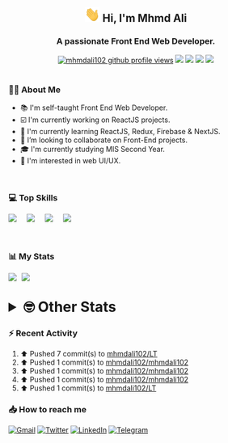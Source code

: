 <h2 align="center"><img src="./Hi.gif" width="30px" height="30px"> Hi, I'm Mhmd Ali</h2>

<h3 align="center">A passionate Front End Web Developer.</h3>

<div align="center">
  <a href="#"><img src="https://komarev.com/ghpvc/?username=mhmdali102&style=for-the-badge&logo=" alt="mhmdali102 github profile views" /></a>
  <a href="https://www.linux.org"><img src="https://img.shields.io/badge/OS-Linux-e06c75?style=for-the-badge&logo=linux" /></a>
	<a href="https://archlinux.org"><img src="https://img.shields.io/badge/DISTRO-Arch-56b6c2?style=for-the-badge&logo=arch-linux" /></a>
	<a href="https://dwm.suckless.org"><img src="https://img.shields.io/badge/WM-DWM-005577?style=for-the-badge&logo=dwm" /></a>
	<a href="https://neovim.io"><img src="https://img.shields.io/badge/IDE-Neovim-98c379?style=for-the-badge&logo=neovim" /></a>
</div>

<br>

### :man_technologist: About Me

- :books: I'm self-taught Front End Web Developer.
- :ballot_box_with_check: I'm currently working on ReactJS projects.
- :dart: I'm currently learning ReactJS, Redux, Firebase & NextJS.
- :eyes: I’m looking to collaborate on Front-End projects.
- :mortar_board: I'm currently studying MIS Second Year.
- :art: I'm interested in web UI/UX.

<br>

### :computer: Top Skills

<div style="display:flex;">
<img width ='36px' src ='https://raw.githubusercontent.com/rahulbanerjee26/githubAboutMeGenerator/main/icons/html.svg' />
<img width ='36px' src ='https://raw.githubusercontent.com/rahulbanerjee26/githubAboutMeGenerator/main/icons/css.svg' />
<img width ='36px' src ='https://raw.githubusercontent.com/rahulbanerjee26/githubAboutMeGenerator/main/icons/javascript.svg' />
<img width ='36px' src ='https://raw.githubusercontent.com/rahulbanerjee26/githubAboutMeGenerator/main/icons/reactjs.svg' />
</div>

<br>
<br>

### :bar_chart: My Stats

<img src="https://github-readme-stats.vercel.app/api?username=mhmdali102&show_icons=true&locale=en" width="49%" /><span style="display:inline-block;width:2%"></span><img src="https://github-readme-streak-stats.herokuapp.com/?user=mhmdali102&" width="49%" />

<br>

<details>
<summary style="font-size: 1.75rem; font-weight: bold;"><strong style="font-size: 1.75rem; font-weight: bold;"> 🤓 Other Stats </strong></summary>
<br>

<!--START_SECTION:waka-->
![Lines of code](https://img.shields.io/badge/From%20Hello%20World%20I%27ve%20Written-264%20Thousand%20lines%20of%20code-blue)

**🐱 My GitHub Data** 

> 🏆 1,015 Contributions in the Year 2022
 > 
> 📦 333.0 kB Used in GitHub's Storage 
 > 
> 💼 Opted to Hire
 > 
> 📜 24 Public Repositories 
 > 
> 🔑 5 Private Repositories  
 > 
**I'm a Night 🦉** 

```text
🌞 Morning    134 commits    ███░░░░░░░░░░░░░░░░░░░░░░   14.39% 
🌆 Daytime    216 commits    █████░░░░░░░░░░░░░░░░░░░░   23.2% 
🌃 Evening    359 commits    █████████░░░░░░░░░░░░░░░░   38.56% 
🌙 Night      222 commits    ██████░░░░░░░░░░░░░░░░░░░   23.85%

```
📅 **I'm Most Productive on Monday** 

```text
Monday       158 commits    ████░░░░░░░░░░░░░░░░░░░░░   16.97% 
Tuesday      145 commits    ████░░░░░░░░░░░░░░░░░░░░░   15.57% 
Wednesday    123 commits    ███░░░░░░░░░░░░░░░░░░░░░░   13.21% 
Thursday     127 commits    ███░░░░░░░░░░░░░░░░░░░░░░   13.64% 
Friday       91 commits     ██░░░░░░░░░░░░░░░░░░░░░░░   9.77% 
Saturday     139 commits    ███░░░░░░░░░░░░░░░░░░░░░░   14.93% 
Sunday       148 commits    ████░░░░░░░░░░░░░░░░░░░░░   15.9%

```


📊 **This Week I Spent My Time On** 

```text
⌚︎ Time Zone: Asia/Beirut

💬 Programming Languages: 
TypeScript               6 hrs 58 mins       ███████████████░░░░░░░░░░   61.01% 
C                        44 mins             █░░░░░░░░░░░░░░░░░░░░░░░░   6.48% 
JSON                     42 mins             █░░░░░░░░░░░░░░░░░░░░░░░░   6.24% 
Bash                     40 mins             █░░░░░░░░░░░░░░░░░░░░░░░░   5.85% 
Other                    31 mins             █░░░░░░░░░░░░░░░░░░░░░░░░   4.63%

🔥 Editors: 
Neovim                   11 hrs 25 mins      █████████████████████████   100.0%

🐱‍💻 Projects: 
canadiansouq.com         7 hrs 39 mins       ████████████████░░░░░░░░░   66.93% 
dotfiles                 1 hr 20 mins        ███░░░░░░░░░░░░░░░░░░░░░░   11.74% 
Unknown Project          1 hr 10 mins        ██░░░░░░░░░░░░░░░░░░░░░░░   10.32% 
dwm                      58 mins             ██░░░░░░░░░░░░░░░░░░░░░░░   8.5% 
lunarvim.org             7 mins              ░░░░░░░░░░░░░░░░░░░░░░░░░   1.05%

💻 Operating System: 
Linux                    11 hrs 25 mins      █████████████████████████   100.0%

```

**I Mostly Code in JavaScript** 

```text
JavaScript               13 repos            █████████████░░░░░░░░░░░░   54.17% 
Python                   3 repos             ███░░░░░░░░░░░░░░░░░░░░░░   12.5% 
CSS                      2 repos             ██░░░░░░░░░░░░░░░░░░░░░░░   8.33% 
HTML                     1 repo              █░░░░░░░░░░░░░░░░░░░░░░░░   4.17% 
PHP                      1 repo              █░░░░░░░░░░░░░░░░░░░░░░░░   4.17%

```



 Last Updated on 27/11/2022 18:42:15 UTC
<!--END_SECTION:waka-->

</details>

### :zap: Recent Activity

<!--RECENT_ACTIVITY:start-->
1. ⬆️ Pushed 7 commit(s) to [mhmdali102/LT](https://github.com/mhmdali102/LT)
2. ⬆️ Pushed 1 commit(s) to [mhmdali102/mhmdali102](https://github.com/mhmdali102/mhmdali102)
3. ⬆️ Pushed 1 commit(s) to [mhmdali102/mhmdali102](https://github.com/mhmdali102/mhmdali102)
4. ⬆️ Pushed 1 commit(s) to [mhmdali102/mhmdali102](https://github.com/mhmdali102/mhmdali102)
5. ⬆️ Pushed 1 commit(s) to [mhmdali102/LT](https://github.com/mhmdali102/LT)
<!--RECENT_ACTIVITY:end-->

### :inbox_tray: How to reach me

[![Gmail](https://img.shields.io/badge/Gmail-D14836?style=for-the-badge&logo=gmail&logoColor=white)](mailto:mhmdalihsen102@gmail.com)
[![Twitter](https://img.shields.io/badge/Twitter-1DA1F2?style=for-the-badge&logo=twitter&logoColor=white)](https://twitter.com/MhmdAliHsen)
[![LinkedIn](https://img.shields.io/badge/LinkedIn-0077B5?style=for-the-badge&logo=linkedin&logoColor=white)](https://www.linkedin.com/in/mhmd-ali-hsen-66b0671b7/)
[![Telegram](https://img.shields.io/badge/Telegram-2CA5E0?style=for-the-badge&logo=telegram&logoColor=white&bgColor=black)](https://t.me/mhmdalihsen)
